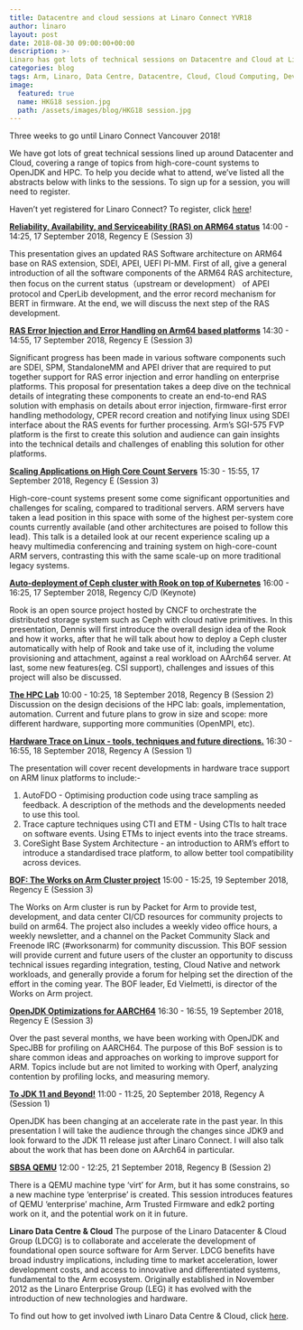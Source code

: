 ```yaml
---
title: Datacentre and cloud sessions at Linaro Connect YVR18
author: linaro
layout: post
date: 2018-08-30 09:00:00+00:00
description: >-
Linaro has got lots of technical sessions on Datacentre and Cloud at Linaro Connect Vancouver (YVR18) 17-21 September 2018. 
categories: blog
tags: Arm, Linaro, Data Centre, Datacentre, Cloud, Cloud Computing, Developer Cloud, Servers, Enterprise, Arm46, HPC, High Performance Computing Vancouver, Linaro Connect, YVR18
image:
  featured: true
  name: HKG18 session.jpg
  path: /assets/images/blog/HKG18 session.jpg
---
```

Three weeks to go until Linaro Connect Vancouver 2018!

We have got lots of great technical sessions lined up around Datacenter and Cloud, covering a range of topics from high-core-count systems to OpenJDK and HPC. To help you decide what to attend, we’ve listed all the abstracts below with links to the sessions. To sign up for a session, you will need to register.

Haven’t yet registered for Linaro Connect? To register, click [here](https://connect.linaro.org/register/)!

**[Reliability, Availability, and Serviceability (RAS) on ARM64 status](https://yvr18.pathable.com/meetings/740358)**
14:00 - 14:25, 17 September 2018, Regency E (Session 3)

This presentation gives an updated RAS Software architecture on ARM64 base on RAS extension, SDEI, APEI, UEFI PI-MM. First of all, give a general introduction of all the software components of the ARM64 RAS architecture, then focus on the current status（upstream or development） of APEI protocol and CperLib development, and the error record mechanism for BERT in firmware. At the end, we will discuss the next step of the RAS development.

**[RAS Error Injection and Error Handling on Arm64 based platforms](https://yvr18.pathable.com/meetings/740362)**
14:30 - 14:55, 17 September 2018, Regency E (Session 3)

Significant progress has been made in various software components such are SDEI, SPM, StandaloneMM and APEI driver that are required to put together support for RAS error injection and error handling on enterprise platforms. This proposal for presentation takes a deep dive on the technical details of integrating these components to create an end-to-end RAS solution with emphasis on details about error injection, firmware-first error handling methodology, CPER record creation and notifying linux using SDEI interface about the RAS events for further processing. Arm’s SGI-575 FVP platform is the first to create this solution and audience can gain insights into the technical details and challenges of enabling this solution for other platforms.

**[Scaling Applications on High Core Count Servers](https://yvr18.pathable.com/meetings/740367)**
15:30 - 15:55, 17 September 2018, Regency E (Session 3)

High-core-count systems present some come significant opportunities and challenges for scaling, compared to traditional servers. ARM servers have taken a lead position in this space with some of the highest per-system core counts currently available (and other architectures are poised to follow this lead). This talk is a detailed look at our recent experience scaling up a heavy multimedia conferencing and training system on high-core-count ARM servers, contrasting this with the same scale-up on more traditional legacy systems.

**[Auto-deployment of Ceph cluster with Rook on top of Kubernetes](https://yvr18.pathable.com/meetings/740369)**
16:00 - 16:25, 17 September 2018, Regency C/D (Keynote)

Rook is an open source project hosted by CNCF to orchestrate the distributed storage system such as Ceph with cloud native primitives. In this presentation, Dennis will first introduce the overall design idea of the Rook and how it works, after that he will talk about how to deploy a Ceph cluster automatically with help of Rook and take use of it, including the volume provisioning and attachment, against a real workload on AArch64 server. At last, some new features(eg. CSI support), challenges and issues of this project will also be discussed.

**[The HPC Lab](https://yvr18.pathable.com/meetings/740378)**
10:00 - 10:25, 18 September 2018, Regency B (Session 2)
Discussion on the design decisions of the HPC lab: goals, implementation, automation.
Current and future plans to grow in size and scope: more different hardware, supporting more communities (OpenMPI, etc).

**[Hardware Trace on Linux - tools, techniques and future directions.](https://yvr18.pathable.com/meetings/740400)**
16:30 - 16:55, 18 September 2018, Regency A (Session 1)

The presentation will cover recent developments in hardware trace support on ARM linux platforms to include:-
1) AutoFDO - Optimising production code using trace sampling as feedback. A description of the methods and the developments needed to use this tool.
2) Trace capture techniques using CTI and ETM - Using CTIs to halt trace on software events. Using ETMs to inject events into the trace streams.
3) CoreSight Base System Architecture - an introduction to ARM’s effort to introduce a standardised trace platform, to allow better tool compatibility across devices.

**[BOF: The Works on Arm Cluster project](https://yvr18.pathable.com/meetings/740417)**
15:00 - 15:25, 19 September 2018, Regency E (Session 3)

The Works on Arm cluster is run by Packet for Arm to provide test, development, and data center CI/CD resources for community projects to build on arm64. The project also includes a weekly video office hours, a weekly newsletter, and a channel on the Packet Community Slack and Freenode IRC (#worksonarm) for community discussion. This BOF session will provide current and future users of the cluster an opportunity to discuss technical issues regarding integration, testing, Cloud Native and network workloads, and generally provide a forum for helping set the direction of the effort in the coming year. The BOF leader, Ed Vielmetti, is director of the Works on Arm project.

**[OpenJDK Optimizations for AARCH64](https://yvr18.pathable.com/meetings/740420)**
16:30 - 16:55, 19 September 2018, Regency E (Session 3)

Over the past several months, we have been working with OpenJDK and SpecJBB for profiling on AARCH64. The purpose of this BoF session is to share common ideas and approaches on working to improve support for ARM. Topics include but are not limited to working with Operf, analyzing contention by profiling locks, and measuring memory.

**[To JDK 11 and Beyond!](https://yvr18.pathable.com/meetings/740425)**
11:00 - 11:25, 20 September 2018, Regency A (Session 1)

OpenJDK has been changing at an accelerate rate in the past year. In this presentation I will take the audience through the changes since JDK9 and look forward to the JDK 11 release just after Linaro Connect. I will also talk about the work that has been done on AArch64 in particular.

**[SBSA QEMU](https://yvr18.pathable.com/meetings/740450)**
12:00 - 12:25, 21 September 2018, Regency B (Session 2)

There is a QEMU machine type ‘virt’ for Arm, but it has some constrains, so a new machine type ‘enterprise’ is created. This session introduces features of QEMU ‘enterprise’ machine, Arm Trusted Firmware and edk2 porting work on it, and the potential work on it in future.

**Linaro Data Centre & Cloud**
The purpose of the Linaro Datacenter & Cloud Group (LDCG) is to collaborate and accelerate the development of foundational open source software for Arm Server. LDCG benefits have broad industry implications, including time to market acceleration, lower development costs, and access to innovative and differentiated systems, fundamental to the Arm ecosystem.  Originally established in November 2012 as the Linaro Enterprise Group (LEG) it has evolved with the introduction of new technologies and hardware.

To find out how to get involved iwth Linaro Data Centre & Cloud, click [here](https://www.linaro.org/engineering/groups/ldcg/).
